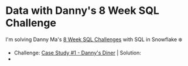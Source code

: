 # Data with Danny's 8 Week SQL Challenge
I'm solving Danny Ma's [8 Week SQL Challenges](https://8weeksqlchallenge.com/) with SQL in Snowflake ❄️

* Challenge: [Case Study #1 - Danny's Diner](https://8weeksqlchallenge.com/case-study-1/) | Solution:
* 
